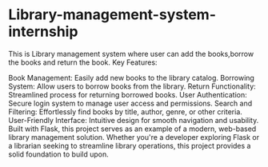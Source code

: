 # Library-management-system-internship
This is Library management system where user can add the books,borrow the books and return the book.
Key Features:

Book Management: Easily add new books to the library catalog.
Borrowing System: Allow users to borrow books from the library.
Return Functionality: Streamlined process for returning borrowed books.
User Authentication: Secure login system to manage user access and permissions.
Search and Filtering: Effortlessly find books by title, author, genre, or other criteria.
User-Friendly Interface: Intuitive design for smooth navigation and usability.
Built with Flask, this project serves as an example of a modern, web-based library management solution. Whether you're a developer exploring Flask or a librarian seeking to streamline library operations, this project provides a solid foundation to build upon.


